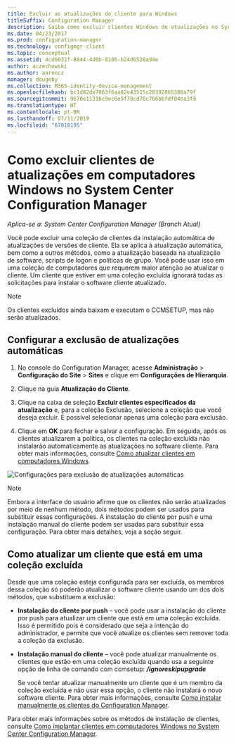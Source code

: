 ```yaml
---
title: Excluir as atualizações do cliente para Windows
titleSuffix: Configuration Manager
description: Saiba como excluir clientes Windows de atualizações no System Center Configuration Manager.
ms.date: 04/23/2017
ms.prod: configuration-manager
ms.technology: configmgr-client
ms.topic: conceptual
ms.assetid: 4cd6031f-8844-4d0b-8166-b24d6528a94e
author: aczechowski
ms.author: aaroncz
manager: dougeby
ms.collection: M365-identity-device-management
ms.openlocfilehash: bc1d82de7863f6aa82e43515c28392865388a79f
ms.sourcegitcommit: 9670e11316c9ec6e5f78cd70c766bbfdf04ea3f9
ms.translationtype: HT
ms.contentlocale: pt-BR
ms.lasthandoff: 07/11/2019
ms.locfileid: "67818195"
---
```

# <a name="how-to-exclude-upgrading-clients-for-windows-computers-in-system-center-configuration-manager"></a>Como excluir clientes de atualizações em computadores Windows no System Center Configuration Manager

*Aplica-se a: System Center Configuration Manager (Branch Atual)*

Você pode excluir uma coleção de clientes da instalação automática de atualizações de versões de cliente. Ela se aplica à atualização automática, bem como a outros métodos, como a atualização baseada na atualização de software, scripts de logon e políticas de grupo. Você pode usar isso em uma coleção de computadores que requerem maior atenção ao atualizar o cliente. Um cliente que estiver em uma coleção excluída ignorará todas as solicitações para instalar o software cliente atualizado.

>[!NOTE]
>Os clientes excluídos ainda baixam e executam o CCMSETUP, mas não serão atualizados.


## <a name="configure-exclusion-for-automatic-upgrades"></a>Configurar a exclusão de atualizações automáticas

1. No console do Configuration Manager, acesse **Administração** > **Configuração do Site** > **Sites** e clique em **Configurações de Hierarquia**.

2. Clique na guia **Atualização do Cliente**.

3. Clique na caixa de seleção **Excluir clientes especificados da atualização** e, para a coleção Exclusão, selecione a coleção que você deseja excluir. É possível selecionar apenas uma coleção para exclusão.

4.  Clique em **OK** para fechar e salvar a configuração. Em seguida, após os clientes atualizarem a política, os clientes na coleção excluída não instalarão automaticamente as atualizações no software cliente. Para obter mais informações, consulte [Como atualizar clientes em computadores Windows](upgrade-clients-for-windows-computers.md).

![Configurações para exclusão de atualizações automáticas](media/automatic_upgrade_exclusion.png)

>[!NOTE]
>Embora a interface do usuário afirme que os clientes não serão atualizados por meio de nenhum método, dois métodos podem ser usados para substituir essas configurações. A instalação do cliente por push e uma instalação manual do cliente podem ser usadas para substituir essa configuração. Para obter mais detalhes, veja a seção seguir.

## <a name="how-to-upgrade-a-client-that-is-in-an-excluded-collection"></a>Como atualizar um cliente que está em uma coleção excluída

Desde que uma coleção esteja configurada para ser excluída, os membros dessa coleção só poderão atualizar o software cliente usando um dos dois métodos, que substituem a exclusão:
- **Instalação do cliente por push** – você pode usar a instalação do cliente por push para atualizar um cliente que está em uma coleção excluída. Isso é permitido pois é considerado que seja a intenção do administrador, e permite que você atualize os clientes sem remover toda a coleção da exclusão.       

- **Instalação manual do cliente** – você pode atualizar manualmente os clientes que estão em uma coleção excluída quando usa a seguinte opção de linha de comando com ccmsetup:  ***/ignoreskipupgrade***

  Se você tentar atualizar manualmente um cliente que é um membro da coleção excluída e não usar essa opção, o cliente não instalará o novo software cliente. Para obter mais informações, consulte [Como instalar manualmente os clientes do Configuration Manager](/sccm/core/clients/deploy/deploy-clients-to-windows-computers#BKMK_Manual).

Para obter mais informações sobre os métodos de instalação de clientes, consulte [Como implantar clientes em computadores Windows no System Center Configuration Manager](/sccm/core/clients/deploy/deploy-clients-to-windows-computers).